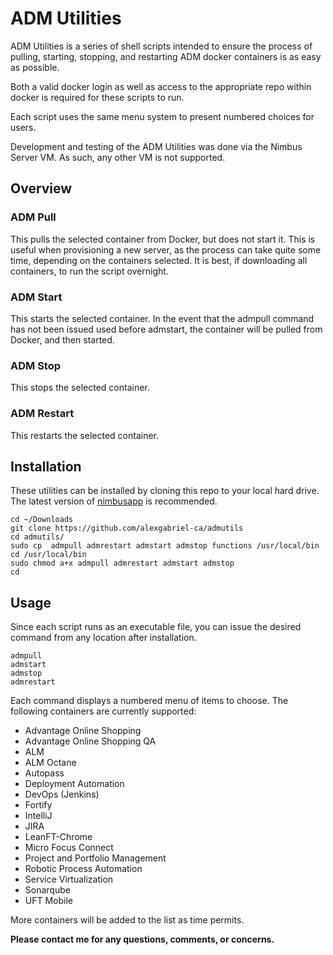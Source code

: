 # ADM Utilities

ADM Utilities is a series of shell scripts intended to ensure the process of pulling, starting, stopping, and restarting ADM docker containers is as easy as possible.

Both a valid docker login as well as access to the appropriate repo within docker is required for these scripts to run.

Each script uses the same menu system to present numbered choices for users.

Development and testing of the ADM Utilities was done via the Nimbus Server VM.  As such, any other VM is not supported.

## Overview
### ADM Pull
This pulls the selected container from Docker, but does not start it.  This is useful when provisioning a new server, as the process can take quite some time, depending on the containers selected.  It is best, if downloading all containers, to run the script overnight.

### ADM Start
This starts the selected container.  In the event that the admpull command has not been issued used before admstart, the container will be pulled from Docker, and then started.

### ADM Stop
This stops the selected container.

### ADM Restart
This restarts the selected container.

## Installation
These utilities can be installed by cloning this repo to your local hard drive.  The latest version of [nimbusapp](https://github.com/admpresales/nimbusapp/) is recommended.

`cd ~/Downloads`  
`git clone https://github.com/alexgabriel-ca/admutils`  
`cd admutils/`  
`sudo cp  admpull admrestart admstart admstop functions /usr/local/bin`  
`cd /usr/local/bin`  
`sudo chmod a+x admpull admrestart admstart admstop`  
`cd`  

## Usage
Since each script runs as an executable file, you can issue the desired command from any location after installation.  

`admpull`  
`admstart`  
`admstop`  
`admrestart`  

Each command displays a numbered menu of items to choose.  The following containers are currently supported:
* Advantage Online Shopping
* Advantage Online Shopping QA
* ALM
* ALM Octane
* Autopass
* Deployment Automation
* DevOps (Jenkins)
* Fortify
* IntelliJ
* JIRA
* LeanFT-Chrome
* Micro Focus Connect
* Project and Portfolio Management
* Robotic Process Automation
* Service Virtualization
* Sonarqube
* UFT Mobile

More containers will be added to the list as time permits.

**Please contact me for any questions, comments, or concerns.**

